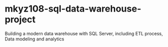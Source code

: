 # mkyz108-sql-data-warehouse-project
Building a modern data warehouse with SQL Server, including ETL process, Data modeling and analytics
